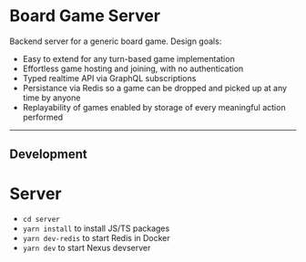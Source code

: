 # Board Game Server

Backend server for a generic board game. Design goals:

- Easy to extend for any turn-based game implementation
- Effortless game hosting and joining, with no authentication
- Typed realtime API via GraphQL subscriptions
- Persistance via Redis so a game can be dropped and picked up at any time by anyone
- Replayability of games enabled by storage of every meaningful action performed

---

## Development

# Server

- `cd server`
- `yarn install` to install JS/TS packages
- `yarn dev-redis` to start Redis in Docker
- `yarn dev` to start Nexus devserver
